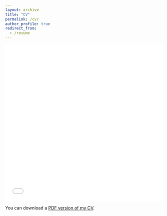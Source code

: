 ```yaml
---
layout: archive
title: "CV"
permalink: /cv/
author_profile: true
redirect_from:
  - /resume
---
```


<iframe src="/files/CV_EN_Brian_Llinas.pdf" width="100%" height="500" frameborder="no" border="0" marginwidth="0" marginheight="0"></iframe>

You can download a [PDF version of my CV](/files/CV_EN_Brian_Llinas.pdf).

